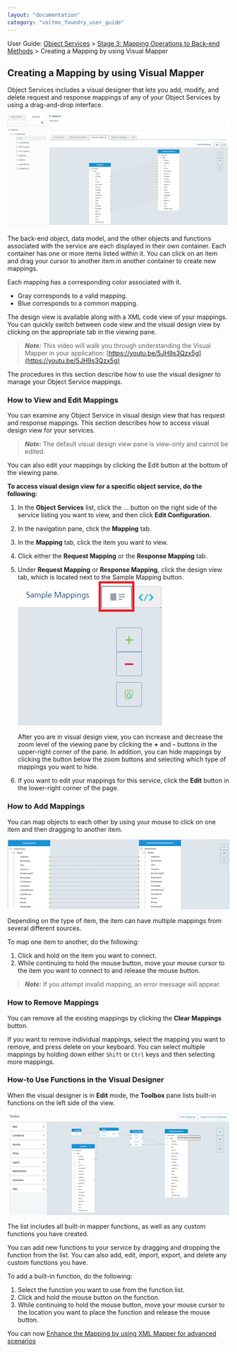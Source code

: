 ```yaml
---
layout: "documentation"
category: "voltmx_foundry_user_guide"
---
```

                              

User Guide: [Object Services](../Objectservices.html) > [Stage 3: Mapping Operations to Back-end Methods](Objectservices_Stage3.html) > Creating a Mapping by using Visual Mapper

Creating a Mapping by using Visual Mapper
-----------------------------------------

Object Services includes a visual designer that lets you add, modify, and delete request and response mappings of any of your Object Services by using a drag-and-drop interface.

![](../Resources/Images/VisualObjectMapperViewMode_623x315.png)

The back-end object, data model, and the other objects and functions associated with the service are each displayed in their own container. Each container has one or more items listed within it. You can click on an item and drag your cursor to another item in another container to create new mappings.

Each mapping has a corresponding color associated with it.

*   Gray corresponds to a valid mapping.
*   Blue corresponds to a common mapping.

The design view is available along with a XML code view of your mappings. You can quickly switch between code view and the visual design view by clicking on the appropriate tab in the viewing pane.

> **_Note:_** This video will walk you through understanding the Visual Mapper in your application: [https://youtu.be/5JH9s3Qzx5g](https://youtu.be/5JH9s3Qzx5g)

The procedures in this section describe how to use the visual designer to manage your Object Service mappings.

### How to View and Edit Mappings

You can examine any Object Service in visual design view that has request and response mappings. This section describes how to access visual design view for your services.

> **_Note:_** The default visual design view pane is view-only and cannot be edited.

You can also edit your mappings by clicking the Edit button at the bottom of the viewing pane.

**To access visual design view for a specific object service, do the following:**

1.  In the **Object Services** list, click the ... button on the right side of the service listing you want to view, and then click **Edit Configuration**.
2.  In the navigation pane, click the **Mapping** tab.
3.  In the **Mapping** tab, click the item you want to view.
4.  Click either the **Request Mapping** or the **Response Mapping** tab.
5.  Under **Request Mapping** or **Response Mapping**, click the design view tab, which is located next to the Sample Mapping button.  
    ![](../Resources/Images/VisualObjectMapperDesignViewTab.png)
    
    After you are in visual design view, you can increase and decrease the zoom level of the viewing pane by clicking the **+** and **\-** buttons in the upper-right corner of the pane. In addition, you can hide mappings by clicking the button below the zoom buttons and selecting which type of mappings you want to hide.
    
6.  If you want to edit your mappings for this service, click the **Edit** button in the lower-right corner of the page.

### How to Add Mappings

You can map objects to each other by using your mouse to click on one item and then dragging to another item.

![](../Resources/Images/VisualObjectMapperAddMapping_572x181.png)

Depending on the type of item, the item can have multiple mappings from several different sources.

To map one item to another, do the following:

1.  Click and hold on the item you want to connect.
2.  While continuing to hold the mouse button, move your mouse cursor to the item you want to connect to and release the mouse button.

> **_Note:_** If you attempt invalid mapping, an error message will appear.

### How to Remove Mappings

You can remove all the existing mappings by clicking the **Clear Mappings** button.

If you want to remove individual mappings, select the mapping you want to remove, and press delete on your keyboard. You can select multiple mappings by holding down either `Shift` or `Ctrl` keys and then selecting more mappings.

### How-to Use Functions in the Visual Designer

When the visual designer is in **Edit** mode, the **Toolbox** pane lists built-in functions on the left side of the view.

![](../Resources/Images/VisualObjectMapperFunctionsList_613x283.png)

The list includes all built-in mapper functions, as well as any custom functions you have created.

You can add new functions to your service by dragging and dropping the function from the list. You can also add, edit, import, export, and delete any custom functions you have.

To add a built-in function, do the following:

1.  Select the function you want to use from the function list.
2.  Click and hold the mouse button on the function.
3.  While continuing to hold the mouse button, move your mouse cursor to the location you want to place the function and release the mouse button.

You can now [Enhance the Mapping by using XML Mapper for advanced scenarios](ObjectservicesMapper.html)
